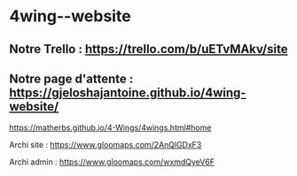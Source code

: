 # 4wing--website

## Notre Trello : https://trello.com/b/uETvMAkv/site

## Notre page d'attente : https://gjeloshajantoine.github.io/4wing-website/


https://matherbs.github.io/4-Wings/4wings.html#home


Archi site : https://www.gloomaps.com/2AnQlGDxF3

Archi admin : https://www.gloomaps.com/wxmdQyeV6F


